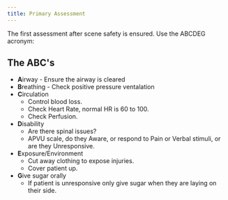```yaml
---
title: Primary Assessment
---
```


The first assessment after scene safety is ensured. Use the ABCDEG acronym:

## The ABC's

- **A**irway - Ensure the airway is cleared
- **B**reathing - Check positive pressure ventalation
- **C**irculation
  - Control blood loss.
  - Check Heart Rate, normal HR is 60 to 100.
  - Check Perfusion.
- **D**isability
  - Are there spinal issues?
  - APVU scale, do they Aware, or respond to Pain or Verbal stimuli, or are they Unresponsive.
- **E**xposure/Environment
  - Cut away clothing to expose injuries.
  - Cover patient up.
- **G**ive sugar orally
  - If patient is unresponsive only give sugar when they are laying on their side.
